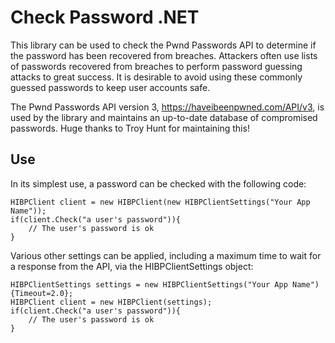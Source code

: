 # Check Password .NET
This library can be used to check the Pwnd Passwords API to determine if the password
has been recovered from breaches. Attackers often use lists of passwords recovered
from breaches to perform password guessing attacks to great success. It is desirable
to avoid using these commonly guessed passwords to keep user accounts safe.

The Pwnd Passwords API version 3, https://haveibeenpwned.com/API/v3, is used by the library
and maintains an up-to-date database of compromised passwords. Huge thanks to Troy Hunt
for maintaining this!


## Use

In its simplest use, a password can be checked with the following code:

```
HIBPClient client = new HIBPClient(new HIBPClientSettings("Your App Name"));
if(client.Check("a user's password")){
	// The user's password is ok
}
```

Various other settings can be applied, including a maximum time to wait for a response from the API, via the HIBPClientSettings object:

```
HIBPClientSettings settings = new HIBPClientSettings("Your App Name") {Timeout=2.0};
HIBPClient client = new HIBPClient(settings);
if(client.Check("a user's password")){
	// The user's password is ok
}
```